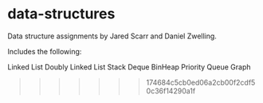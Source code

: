 # data-structures
Data structure assignments by Jared Scarr and Daniel Zwelling.

Includes the following:

Linked List
Doubly Linked List
Stack
Deque
BinHeap
Priority Queue
Graph
>>>>>>> 174684c5cb0ed06a2cb00f2cdf50c36f14290a1f
